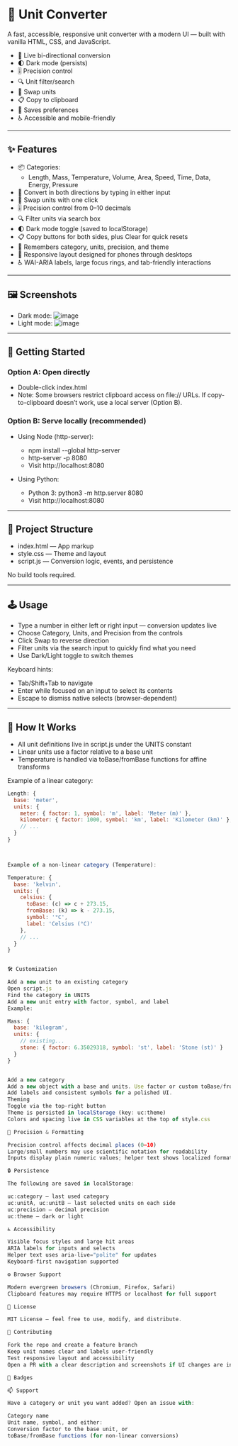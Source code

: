 # 🔄 Unit Converter

A fast, accessible, responsive unit converter with a modern UI — built with vanilla HTML, CSS, and JavaScript.

- 🎯 Live bi-directional conversion
- 🌓 Dark mode (persists)
- 🎚️ Precision control
- 🔍 Unit filter/search
- 🔁 Swap units
- 📋 Copy to clipboard
- 💾 Saves preferences
- ♿ Accessible and mobile-friendly

---

## ✨ Features

- 📦 Categories:
  - Length, Mass, Temperature, Volume, Area, Speed, Time, Data, Energy, Pressure
- 🔁 Convert in both directions by typing in either input
- 🔄 Swap units with one click
- 🎚️ Precision control from 0–10 decimals
- 🔍 Filter units via search box
- 🌓 Dark mode toggle (saved to localStorage)
- 📋 Copy buttons for both sides, plus Clear for quick resets
- 💾 Remembers category, units, precision, and theme
- 📱 Responsive layout designed for phones through desktops
- ♿ WAI-ARIA labels, large focus rings, and tab-friendly interactions

---

## 🖼️ Screenshots

- Dark mode: ![image](https://github.com/MdSaifAli063/Unit-Converter/blob/99a4ba549ca6f5f740c51d86043e8158e506e539/Screenshot%202025-09-06%20004809.png)
  </br>
- Light mode: ![image](https://github.com/MdSaifAli063/Unit-Converter/blob/fe3eabaec55ff445752ff4003736ffee808e1ac5/Screenshot%202025-09-06%20005015.png)


---

## 🚀 Getting Started

### Option A: Open directly
- Double-click index.html
- Note: Some browsers restrict clipboard access on file:// URLs. If copy-to-clipboard doesn’t work, use a local server (Option B).

### Option B: Serve locally (recommended)
- Using Node (http-server):
  - npm install --global http-server
  - http-server -p 8080
  - Visit http://localhost:8080

- Using Python:
  - Python 3: python3 -m http.server 8080
  - Visit http://localhost:8080

---

## 🧭 Project Structure

- index.html — App markup
- style.css — Theme and layout
- script.js — Conversion logic, events, and persistence

No build tools required.

---

## 🕹️ Usage

- Type a number in either left or right input — conversion updates live
- Choose Category, Units, and Precision from the controls
- Click Swap to reverse direction
- Filter units via the search input to quickly find what you need
- Use Dark/Light toggle to switch themes

Keyboard hints:
- Tab/Shift+Tab to navigate
- Enter while focused on an input to select its contents
- Escape to dismiss native selects (browser-dependent)

---

## 🧠 How It Works

- All unit definitions live in script.js under the UNITS constant
- Linear units use a factor relative to a base unit
- Temperature is handled via toBase/fromBase functions for affine transforms

Example of a linear category:
```js
Length: {
  base: 'meter',
  units: {
    meter: { factor: 1, symbol: 'm', label: 'Meter (m)' },
    kilometer: { factor: 1000, symbol: 'km', label: 'Kilometer (km)' },
    // ...
  }
}



Example of a non-linear category (Temperature):

Temperature: {
  base: 'kelvin',
  units: {
    celsius: {
      toBase: (c) => c + 273.15,
      fromBase: (k) => k - 273.15,
      symbol: '°C',
      label: 'Celsius (°C)'
    },
    // ...
  }
}


🛠️ Customization

Add a new unit to an existing category
Open script.js
Find the category in UNITS
Add a new unit entry with factor, symbol, and label
Example:

Mass: {
  base: 'kilogram',
  units: {
    // existing...
    stone: { factor: 6.35029318, symbol: 'st', label: 'Stone (st)' }
  }
}


Add a new category
Add a new object with a base and units. Use factor or custom toBase/fromBase functions as needed.
Add labels and consistent symbols for a polished UI.
Theming
Toggle via the top-right button
Theme is persisted in localStorage (key: uc:theme)
Colors and spacing live in CSS variables at the top of style.css

🧪 Precision & Formatting

Precision control affects decimal places (0–10)
Large/small numbers may use scientific notation for readability
Inputs display plain numeric values; helper text shows localized formatting

🔒 Persistence

The following are saved in localStorage:

uc:category — last used category
uc:unitA, uc:unitB — last selected units on each side
uc:precision — decimal precision
uc:theme — dark or light

♿ Accessibility

Visible focus styles and large hit areas
ARIA labels for inputs and selects
Helper text uses aria-live="polite" for updates
Keyboard-first navigation supported

⚙️ Browser Support

Modern evergreen browsers (Chromium, Firefox, Safari)
Clipboard features may require HTTPS or localhost for full support

🪪 License

MIT License — feel free to use, modify, and distribute.

🙌 Contributing

Fork the repo and create a feature branch
Keep unit names clear and labels user-friendly
Test responsive layout and accessibility
Open a PR with a clear description and screenshots if UI changes are included

🧩 Badges

📫 Support

Have a category or unit you want added? Open an issue with:

Category name
Unit name, symbol, and either:
Conversion factor to the base unit, or
toBase/fromBase functions (for non-linear conversions)
